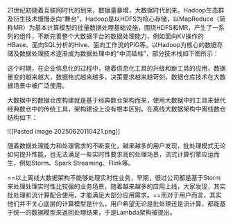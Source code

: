 21世纪初随着互联网时代的到来，数据量暴增，大数据时代到来。Hadoop生态群及衍生技术慢慢走向“舞台”，Hadoop是以HDFS为核心存储，以MapReduce（简称MR）为基本计算模型的批量数据处理基础设施，围绕HDFS和MR，产生了一系列的组件，不断完善整个大数据平台的数据处理能力，例如面向KV操作的HBase、面向SQL分析的Hive、面向工作流的PIG等。以Hadoop为核心的数据存储及数据处理技术逐渐成为数据处理中的“中流砥柱”，部分技术栈如下图所示：

这个时期，在企业信息化的过程中，随着信息化工具的升级和新工具的应用，数据量变的越来越大，数据格式越来越多，决策要求越来越苛刻，数据仓库技术在大数据场景中被广泛使用。

大数据中的数据仓库构建就是基于经典数仓架构而来，使用大数据中的工具来替代经典数仓中的传统工具，架构建设上没有根本区别。在离线大数据架构中离线数仓结构如下：

![[Pasted image 20250620110421.png]]

随着数据处理能力和处理需求的不断变化，越来越多的用户发现，批处理模式无论如何提升性能，也无法满足一些实时性要求高的处理场景，流式计算引擎应运而生，例如Storm、Spark Streaming、Flink等。

==以上离线大数据架构不能够处理实时性业务，早期，很过公司都是基于Storm来处理处理实时性比较强的业务场景，随着越来越多的应用上线，大家发现，其实批处理和流计算配合使用，才能满足大部分应用需求。==而对于用户而言，其实他们并不关心底层的计算模型是什么，用户希望无论是批处理还是流计算，都能基于统一的数据模型来返回处理结果，于是Lambda架构被提出。